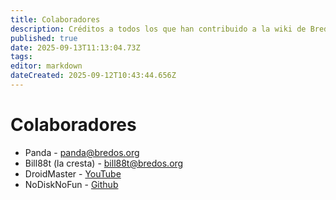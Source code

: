 ```yaml
---
title: Colaboradores
description: Créditos a todos los que han contribuido a la wiki de BredOS!
published: true
date: 2025-09-13T11:13:04.73Z
tags:
editor: markdown
dateCreated: 2025-09-12T10:43:44.656Z
---
```


# Colaboradores

- Panda - <panda@bredos.org>
- Bill88t (la cresta) - <bill88t@bredos.org>
- DroidMaster - [YouTube](https://www.youtube.com/@LinuxDroidMaster)
- NoDiskNoFun - [Github](https://github.com/nodisknofun)